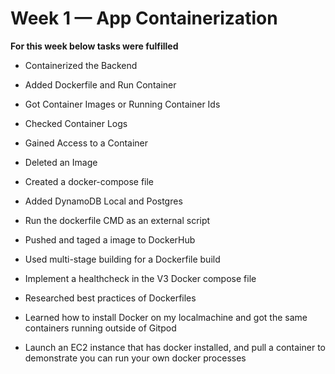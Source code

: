 # Week 1 — App Containerization

**For this week below tasks were fulfilled**

- Containerized the Backend

- Added Dockerfile and Run Container

- Got Container Images or Running Container Ids

- Checked Container Logs

- Gained Access to a Container

- Deleted an Image

- Created a docker-compose file

- Added DynamoDB Local and Postgres

- Run the dockerfile CMD as an external script

- Pushed and taged a image to DockerHub

- Used multi-stage building for a Dockerfile build

- Implement a healthcheck in the V3 Docker compose file

- Researched best practices of Dockerfiles

- Learned how to install Docker on my localmachine and got the same containers running outside of Gitpod

- Launch an EC2 instance that has docker installed, and pull a container to demonstrate you can run your own docker processes

